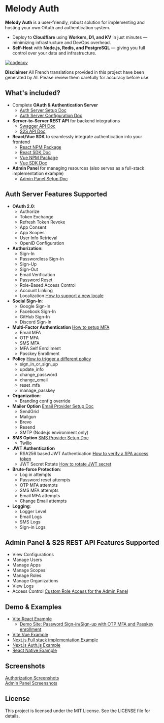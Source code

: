 # Melody Auth

**Melody Auth** is a user-friendly, robust solution for implementing and hosting your own OAuth and authentication system.
- Deploy to **Cloudflare** using **Workers, D1, and KV** in just minutes — minimizing infrastructure and DevOps overhead.
- **Self-Host** with **Node.js, Redis, and PostgreSQL** — giving you full control over your data and infrastructure.

[![codecov](https://codecov.io/gh/ValueMelody/melody-auth/graph/badge.svg?token=AB3C1DCJJM)](https://codecov.io/gh/ValueMelody/melody-auth)

**Disclaimer** All French translations provided in this project have been generated by AI. Please review them carefully for accuracy before use.

## What's included?
- Complete **OAuth & Authentication Server**
  - [Auth Server Setup Doc](https://auth.valuemelody.com/auth-server-setup.html)
  - [Auth Server Configuration Doc](https://auth.valuemelody.com/auth-server-configuration.html)
- **Server-to-Server REST API** for backend integrations
  - [Swagger API Doc](https://auth-server.valuemelody.com/api/v1/swagger)
  - [S2S API Doc](https://auth.valuemelody.com/s2s-api.html)
- **React/Vue SDK** to seamlessly integrate authentication into your frontend
  - [React NPM Package](https://www.npmjs.com/package/@melody-auth/react)
  - [React SDK Doc](https://auth.valuemelody.com/react-sdk.html)
  - [Vue NPM Package](https://www.npmjs.com/package/@melody-auth/vue)
  - [Vue SDK Doc](https://auth.valuemelody.com/vue-sdk.html)
- **Admin Panel** for managing resources (also serves as a full-stack implementation example)
  - [Admin Panel Setup Doc](https://auth.valuemelody.com/admin-panel-setup.html)

## Auth Server Features Supported
- <b>OAuth 2.0</b>:
  - Authorize
  - Token Exchange
  - Refresh Token Revoke
  - App Consent
  - App Scopes
  - User Info Retrieval
  - OpenID Configuration
- <b>Authorization</b>:
  - Sign-In
  - Passwordless Sign-In
  - Sign-Up
  - Sign-Out
  - Email Verification
  - Password Reset
  - Role-Based Access Control
  - Account Linking
  - Localization [How to support a new locale](https://auth.valuemelody.com/q_a.html#how-to-support-a-new-locale)
- <b>Social Sign-In</b>:
  - Google Sign-In
  - Facebook Sign-In
  - GitHub Sign-In
  - Discord Sign-In
- <b>Multi-Factor Authentication</b> [How to setup MFA](https://auth.valuemelody.com/q_a.html#how-to-setup-mfa)
  - Email MFA
  - OTP MFA
  - SMS MFA
  - MFA Self Enrollment
  - Passkey Enrollment
- <b>Policy</b> [How to trigger a different policy](https://auth.valuemelody.com/q_a.html#how-to-trigger-a-different-policy)
  - sign_in_or_sign_up
  - update_info
  - change_password
  - change_email
  - reset_mfa
  - manage_passkey
- <b>Organization</b>:
  - Branding config override
- <b>Mailer Option</b> [Email Provider Setup Doc](https://auth.valuemelody.com/email-provider-setup.html)
  - SendGrid
  - Mailgun
  - Brevo
  - Resend
  - SMTP (Node.js environment only)
- <b>SMS Option</b> [SMS Provider Setup Doc](https://auth.valuemelody.com/sms-provider-setup.html)
  - Twilio
- <b>JWT Authentication</b>
  - RSA256 based JWT Authentication [How to verify a SPA access token](https://auth.valuemelody.com/q_a.html#how-to-verify-a-spa-access-token)
  - JWT Secret Rotate [How to rotate JWT secret](https://auth.valuemelody.com/q_a.html#how-to-rotate-jwt-secret)
- <b>Brute-force Protection</b>:
  - Log in attempts
  - Password reset attempts
  - OTP MFA attempts
  - SMS MFA attempts
  - Email MFA attempts
  - Change Email attempts
- <b>Logging</b>:
  - Logger Level
  - Email Logs
  - SMS Logs
  - Sign-in Logs

## Admin Panel & S2S REST API Features Supported
- View Configurations
- Manage Users
- Manage Apps
- Manage Scopes
- Manage Roles
- Manage Organizations
- View Logs
- Access Control [Custom Role Access for the Admin Panel](https://auth.valuemelody.com/admin-panel-setup.html#custom-role-access-for-the-admin-panel)

## Demo & Examples
- [Vite React Example](https://github.com/ValueMelody/melody-auth/tree/main/examples/vite-react-demo)
  - [Demo Site: Password Sign-in/Sign-up with OTP MFA and Passkey enrollment](https://auth-demo.valuemelody.com)
- [Vite Vue Example](https://github.com/ValueMelody/melody-auth/tree/main/examples/vite-vue-example)
- [Next.js Full stack implementation Example](https://github.com/ValueMelody/melody-auth/tree/main/admin-panel)
- [Next.js Auth.js Example](https://github.com/ValueMelody/melody-auth/tree/main/examples/next-auth-js-example)
- [React Native Example](https://github.com/ValueMelody/melody-auth/tree/main/examples/react-native-example)

## Screenshots
[Authorization Screenshots](https://auth.valuemelody.com/screenshots.html#identity-pages-and-emails)  
[Admin Panel Screenshots](https://auth.valuemelody.com/screenshots.html#admin-panel-pages)

## License

This project is licensed under the MIT License. See the LICENSE file for details.
